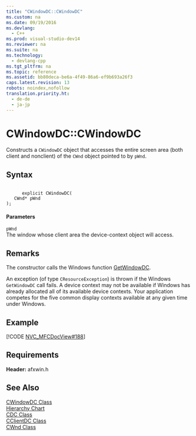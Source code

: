 ```yaml
---
title: "CWindowDC::CWindowDC"
ms.custom: na
ms.date: 09/19/2016
ms.devlang: 
  - C++
ms.prod: visual-studio-dev14
ms.reviewer: na
ms.suite: na
ms.technology: 
  - devlang-cpp
ms.tgt_pltfrm: na
ms.topic: reference
ms.assetid: bb80deca-be6a-4f49-86a6-ef9b693a26f3
caps.latest.revision: 13
robots: noindex,nofollow
translation.priority.ht: 
  - de-de
  - ja-jp
---
```

# CWindowDC::CWindowDC
Constructs a `CWindowDC` object that accesses the entire screen area (both client and nonclient) of the `CWnd` object pointed to by `pWnd`.  
  
## Syntax  
  
```  
  
      explicit CWindowDC(  
   CWnd* pWnd   
);  
```  
  
#### Parameters  
 `pWnd`  
 The window whose client area the device-context object will access.  
  
## Remarks  
 The constructor calls the Windows function [GetWindowDC](http://msdn.microsoft.com/library/windows/desktop/dd144947).  
  
 An exception (of type `CResourceException`) is thrown if the Windows `GetWindowDC` call fails. A device context may not be available if Windows has already allocated all of its available device contexts. Your application competes for the five common display contexts available at any given time under Windows.  
  
## Example  
 [!CODE [NVC_MFCDocView#188](../CodeSnippet/VS_Snippets_Cpp/NVC_MFCDocView#188)]  
  
## Requirements  
 **Header:** afxwin.h  
  
## See Also  
 [CWindowDC Class](../vs140/CWindowDC-Class.md)   
 [Hierarchy Chart](../vs140/Hierarchy-Chart.md)   
 [CDC Class](../vs140/CDC-Class.md)   
 [CClientDC Class](../vs140/CClientDC-Class.md)   
 [CWnd Class](../vs140/CWnd-Class.md)